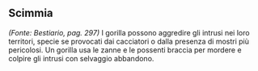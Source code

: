 ## **Scimmia**

*(Fonte: Bestiario, pag. 297)* I gorilla possono aggredire gli intrusi nei loro territori, specie se provocati dai cacciatori o dalla presenza di mostri più pericolosi. Un gorilla usa le zanne e le possenti braccia per mordere e colpire gli intrusi con selvaggio abbandono.
